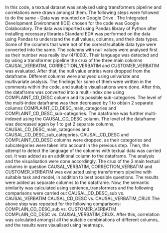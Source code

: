 In this code, a textual dataset was analysed using transformers pipeline and correlations were drawn amongst them. The following steps were followed to do the same - 
Data was mounted on Google Drive . The Integrated Development Environment (IDE) chosen for the code was Google Colaboratory.
The data was imported using Pandas library of Python after installing necessary libraries 
Standard EDA was performed on the data using Pandas to understand the null values, columns, and their data types. 
Some of the columns that were not of the correct/suitable data type were converted into the same. 
The columns with null values were analysed first as their number was really low (4/1000). Their language was detected and by using a transformer pipeline the crux of the three main columns CAUSAL_VERBATIM, CORRECTION_VERBATIM and CUSTOMER_VERBATIM was evaluated. 
After that, the null value entries were dropped from the dataframe. 
DIfferent columns were analysed using univariate and multivariate analysis. The findings for some of them were written in the comments within the code, and suitable visualisations were done.
After this, the dataframe was converted into a multi-index one using COMPLAINT_CD_DESC column and its possible sub-categories. 
The level of the multi-index dataframe was then decreased by 1 to obtain 2 separate columns COMPLAINT_CD_DESC_main_categories  and COMPLAINT_CD_DESC_sub-categories. 
The dataframe was further multi-indexed using the CAUSAL_CD_DESC column.
The level of the dataframe was decreased again by 1 to get 2 separate columns, CAUSAL_CD_DESC_main_categories and CAUSAL_CD_DESC_sub_categories. 
CAUSAL_CD_DESC and COMPLAINT_CD_DESC columns were dropped, as their categories and subcategories were taken into account in the previous step.
Then, the attempt to detect the language of the columns with textual data was carried out. It was added as an additional column to the dataframe. The analysis and the visualisation were done accordingly.
The crux of the 3 main textual columns in question  CAUSAL_VERBATIM, CORRECTION_VERBATIM and CUSTOMER_VERBATIM was evaluated using transformers pipeline with suitable task and model, in addition to best possible questions. The results were added as separate columns to the dataframe.
Now, the semantic similarity was calculated using sentence_transformers and the following comparisons were carried out
CAUSAL_CD_DESC_sub  vs.  CAUSAL_VERBATIM 
CAUSAL_CD_DESC vs. CAUSAL_VERBATIM_CRUX 
The above step was repeated for the following comparisons:
COMPLAIN_CD_DESC_sub  vs.  CUSTOMER_VERBATIM 
COMPLAIN_CD_DESC vs. CAUSAL_VERBATIM_CRUX.
After this, correlation was calculated amongst all the suitable combinations of different columns, and the results were visualised using heatmaps. 
